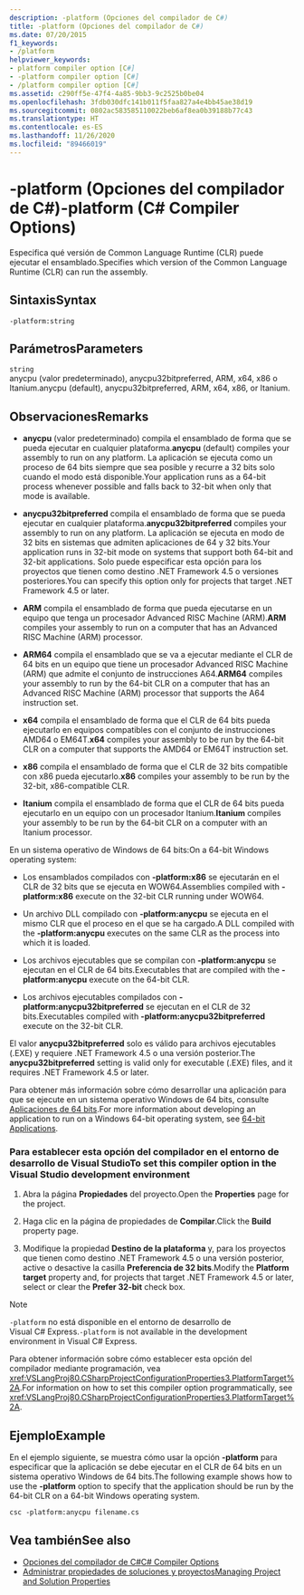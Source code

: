 ```yaml
---
description: -platform (Opciones del compilador de C#)
title: -platform (Opciones del compilador de C#)
ms.date: 07/20/2015
f1_keywords:
- /platform
helpviewer_keywords:
- platform compiler option [C#]
- -platform compiler option [C#]
- /platform compiler option [C#]
ms.assetid: c290ff5e-47f4-4a85-9bb3-9c2525b0be04
ms.openlocfilehash: 3fdb030dfc141b011f5faa827a4e4bb45ae38d19
ms.sourcegitcommit: 0802ac583585110022beb6af8ea0b39188b77c43
ms.translationtype: HT
ms.contentlocale: es-ES
ms.lasthandoff: 11/26/2020
ms.locfileid: "89466019"
---
```

# <a name="-platform-c-compiler-options"></a><span data-ttu-id="f5511-103">-platform (Opciones del compilador de C#)</span><span class="sxs-lookup"><span data-stu-id="f5511-103">-platform (C# Compiler Options)</span></span>

<span data-ttu-id="f5511-104">Especifica qué versión de Common Language Runtime (CLR) puede ejecutar el ensamblado.</span><span class="sxs-lookup"><span data-stu-id="f5511-104">Specifies which version of the Common Language Runtime (CLR) can run the assembly.</span></span>

## <a name="syntax"></a><span data-ttu-id="f5511-105">Sintaxis</span><span class="sxs-lookup"><span data-stu-id="f5511-105">Syntax</span></span>

```console
-platform:string
```

## <a name="parameters"></a><span data-ttu-id="f5511-106">Parámetros</span><span class="sxs-lookup"><span data-stu-id="f5511-106">Parameters</span></span>

`string` \
<span data-ttu-id="f5511-107">anycpu (valor predeterminado), anycpu32bitpreferred, ARM, x64, x86 o Itanium.</span><span class="sxs-lookup"><span data-stu-id="f5511-107">anycpu (default), anycpu32bitpreferred, ARM, x64, x86, or Itanium.</span></span>

## <a name="remarks"></a><span data-ttu-id="f5511-108">Observaciones</span><span class="sxs-lookup"><span data-stu-id="f5511-108">Remarks</span></span>

- <span data-ttu-id="f5511-109">**anycpu** (valor predeterminado) compila el ensamblado de forma que se pueda ejecutar en cualquier plataforma.</span><span class="sxs-lookup"><span data-stu-id="f5511-109">**anycpu** (default) compiles your assembly to run on any platform.</span></span> <span data-ttu-id="f5511-110">La aplicación se ejecuta como un proceso de 64 bits siempre que sea posible y recurre a 32 bits solo cuando el modo está disponible.</span><span class="sxs-lookup"><span data-stu-id="f5511-110">Your application runs as a 64-bit process whenever possible and falls back to 32-bit when only that mode is available.</span></span>

- <span data-ttu-id="f5511-111">**anycpu32bitpreferred** compila el ensamblado de forma que se pueda ejecutar en cualquier plataforma.</span><span class="sxs-lookup"><span data-stu-id="f5511-111">**anycpu32bitpreferred** compiles your assembly to run on any platform.</span></span> <span data-ttu-id="f5511-112">La aplicación se ejecuta en modo de 32 bits en sistemas que admiten aplicaciones de 64 y 32 bits.</span><span class="sxs-lookup"><span data-stu-id="f5511-112">Your application runs in 32-bit mode on systems that support both 64-bit and 32-bit applications.</span></span> <span data-ttu-id="f5511-113">Solo puede especificar esta opción para los proyectos que tienen como destino .NET Framework 4.5 o versiones posteriores.</span><span class="sxs-lookup"><span data-stu-id="f5511-113">You can specify this option only for projects that target .NET Framework 4.5 or later.</span></span>

- <span data-ttu-id="f5511-114">**ARM** compila el ensamblado de forma que pueda ejecutarse en un equipo que tenga un procesador Advanced RISC Machine (ARM).</span><span class="sxs-lookup"><span data-stu-id="f5511-114">**ARM** compiles your assembly to run on a computer that has an Advanced RISC Machine (ARM) processor.</span></span>

- <span data-ttu-id="f5511-115">**ARM64** compila el ensamblado que se va a ejecutar mediante el CLR de 64 bits en un equipo que tiene un procesador Advanced RISC Machine (ARM) que admite el conjunto de instrucciones A64.</span><span class="sxs-lookup"><span data-stu-id="f5511-115">**ARM64** compiles your assembly to run by the 64-bit CLR on a computer that has an Advanced RISC Machine (ARM) processor that supports the A64 instruction set.</span></span>

- <span data-ttu-id="f5511-116">**x64** compila el ensamblado de forma que el CLR de 64 bits pueda ejecutarlo en equipos compatibles con el conjunto de instrucciones AMD64 o EM64T.</span><span class="sxs-lookup"><span data-stu-id="f5511-116">**x64** compiles your assembly to be run by the 64-bit CLR on a computer that supports the AMD64 or EM64T instruction set.</span></span>

- <span data-ttu-id="f5511-117">**x86** compila el ensamblado de forma que el CLR de 32 bits compatible con x86 pueda ejecutarlo.</span><span class="sxs-lookup"><span data-stu-id="f5511-117">**x86** compiles your assembly to be run by the 32-bit, x86-compatible CLR.</span></span>

- <span data-ttu-id="f5511-118">**Itanium** compila el ensamblado de forma que el CLR de 64 bits pueda ejecutarlo en un equipo con un procesador Itanium.</span><span class="sxs-lookup"><span data-stu-id="f5511-118">**Itanium** compiles your assembly to be run by the 64-bit CLR on a computer with an Itanium processor.</span></span>

<span data-ttu-id="f5511-119">En un sistema operativo de Windows de 64 bits:</span><span class="sxs-lookup"><span data-stu-id="f5511-119">On a 64-bit Windows operating system:</span></span>

- <span data-ttu-id="f5511-120">Los ensamblados compilados con **-platform:x86** se ejecutarán en el CLR de 32 bits que se ejecuta en WOW64.</span><span class="sxs-lookup"><span data-stu-id="f5511-120">Assemblies compiled with **-platform:x86** execute on the 32-bit CLR running under WOW64.</span></span>

- <span data-ttu-id="f5511-121">Un archivo DLL compilado con **-platform:anycpu** se ejecuta en el mismo CLR que el proceso en el que se ha cargado.</span><span class="sxs-lookup"><span data-stu-id="f5511-121">A DLL compiled with the **-platform:anycpu** executes on the same CLR as the process into which it is loaded.</span></span>

- <span data-ttu-id="f5511-122">Los archivos ejecutables que se compilan con **-platform:anycpu** se ejecutan en el CLR de 64 bits.</span><span class="sxs-lookup"><span data-stu-id="f5511-122">Executables that are compiled with the **-platform:anycpu** execute on the 64-bit CLR.</span></span>

- <span data-ttu-id="f5511-123">Los archivos ejecutables compilados con **-platform:anycpu32bitpreferred** se ejecutan en el CLR de 32 bits.</span><span class="sxs-lookup"><span data-stu-id="f5511-123">Executables compiled with **-platform:anycpu32bitpreferred** execute on the 32-bit CLR.</span></span>

<span data-ttu-id="f5511-124">El valor **anycpu32bitpreferred** solo es válido para archivos ejecutables (.EXE) y requiere .NET Framework 4.5 o una versión posterior.</span><span class="sxs-lookup"><span data-stu-id="f5511-124">The **anycpu32bitpreferred** setting is valid only for executable (.EXE) files, and it requires .NET Framework 4.5 or later.</span></span>

<span data-ttu-id="f5511-125">Para obtener más información sobre cómo desarrollar una aplicación para que se ejecute en un sistema operativo Windows de 64 bits, consulte [Aplicaciones de 64 bits](../../../framework/64-bit-apps.md).</span><span class="sxs-lookup"><span data-stu-id="f5511-125">For more information about developing an application to run on a Windows 64-bit operating system, see [64-bit Applications](../../../framework/64-bit-apps.md).</span></span>

### <a name="to-set-this-compiler-option-in-the-visual-studio-development-environment"></a><span data-ttu-id="f5511-126">Para establecer esta opción del compilador en el entorno de desarrollo de Visual Studio</span><span class="sxs-lookup"><span data-stu-id="f5511-126">To set this compiler option in the Visual Studio development environment</span></span>

1. <span data-ttu-id="f5511-127">Abra la página **Propiedades** del proyecto.</span><span class="sxs-lookup"><span data-stu-id="f5511-127">Open the **Properties** page for the project.</span></span>

2. <span data-ttu-id="f5511-128">Haga clic en la página de propiedades de **Compilar**.</span><span class="sxs-lookup"><span data-stu-id="f5511-128">Click the **Build** property page.</span></span>

3. <span data-ttu-id="f5511-129">Modifique la propiedad **Destino de la plataforma** y, para los proyectos que tienen como destino .NET Framework 4.5 o una versión posterior, active o desactive la casilla **Preferencia de 32 bits**.</span><span class="sxs-lookup"><span data-stu-id="f5511-129">Modify the **Platform target** property and, for projects that target .NET Framework 4.5 or later, select or clear the **Prefer 32-bit** check box.</span></span>

> [!NOTE]
> <span data-ttu-id="f5511-130">`-platform` no está disponible en el entorno de desarrollo de Visual C# Express.</span><span class="sxs-lookup"><span data-stu-id="f5511-130">`-platform` is not available in the development environment in Visual C# Express.</span></span>

<span data-ttu-id="f5511-131">Para obtener información sobre cómo establecer esta opción del compilador mediante programación, vea <xref:VSLangProj80.CSharpProjectConfigurationProperties3.PlatformTarget%2A>.</span><span class="sxs-lookup"><span data-stu-id="f5511-131">For information on how to set this compiler option programmatically, see <xref:VSLangProj80.CSharpProjectConfigurationProperties3.PlatformTarget%2A>.</span></span>

## <a name="example"></a><span data-ttu-id="f5511-132">Ejemplo</span><span class="sxs-lookup"><span data-stu-id="f5511-132">Example</span></span>

<span data-ttu-id="f5511-133">En el ejemplo siguiente, se muestra cómo usar la opción **-platform** para especificar que la aplicación se debe ejecutar en el CLR de 64 bits en un sistema operativo Windows de 64 bits.</span><span class="sxs-lookup"><span data-stu-id="f5511-133">The following example shows how to use the **-platform** option to specify that the application should be run by the 64-bit CLR on a 64-bit Windows operating system.</span></span>

```console
csc -platform:anycpu filename.cs
```

## <a name="see-also"></a><span data-ttu-id="f5511-134">Vea también</span><span class="sxs-lookup"><span data-stu-id="f5511-134">See also</span></span>

- [<span data-ttu-id="f5511-135">Opciones del compilador de C#</span><span class="sxs-lookup"><span data-stu-id="f5511-135">C# Compiler Options</span></span>](index.md)
- [<span data-ttu-id="f5511-136">Administrar propiedades de soluciones y proyectos</span><span class="sxs-lookup"><span data-stu-id="f5511-136">Managing Project and Solution Properties</span></span>](/visualstudio/ide/managing-project-and-solution-properties)
